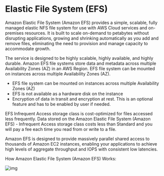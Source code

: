 # Elastic File System (EFS)

Amazon Elastic File System (Amazon EFS) provides a simple, scalable, fully managed elastic NFS file system for use with AWS Cloud services and on-premises resources. It is built to scale on-demand to petabytes without disrupting applications, growing and shrinking automatically as you add and remove files, eliminating the need to provision and manage capacity to accommodate growth.

The service is designed to be highly scalable, highly available, and highly durable. Amazon EFS file systems store data and metadata across multiple Availability Zones (AZ) in an AWS Region. EFS file system can be mounted on instances across multiple Availability Zones (AZ).

- EFS file system can be mounted on instances across multiple Availability Zones (AZ)
- EFS is not available as a hardware disk on the instance
- Encryption of data in transit and encryption at rest. This is an optional feature and has to be enabled by user if needed.

EFS Infrequent Access storage class is cost-optimized for files accessed less frequently. Data stored on the Amazon Elastic File System (Amazon EFS) - Infrequent Access storage class costs less than Standard and you will pay a fee each time you read from or write to a file.

Amazon EFS is designed to provide massively parallel shared access to thousands of Amazon EC2 instances, enabling your applications to achieve high levels of aggregate throughput and IOPS with consistent low latencies.

How Amazon Elastic File System (Amazon EFS) Works:

![img](https://d1.awsstatic.com/r2018/b/EFS/product-page-diagram-Amazon-EFS-Launch_How-It-Works.cf947858f0ef3557b9fc14077bdf3f65b3f9ff43.png)
